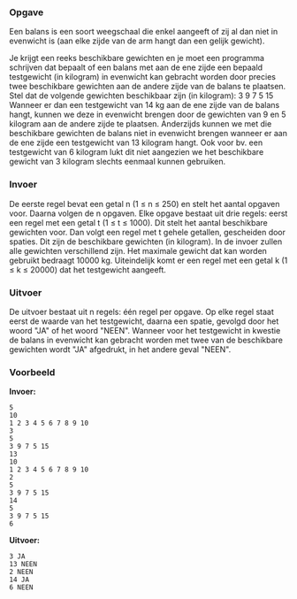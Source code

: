 ### Opgave

Een balans is een soort weegschaal die enkel aangeeft of zij al dan niet in evenwicht is (aan elke zijde van de arm hangt dan een gelijk gewicht).

Je krijgt een reeks beschikbare gewichten en je moet een programma schrijven dat bepaalt of een balans met aan de ene zijde een bepaald testgewicht (in kilogram) in evenwicht kan gebracht worden door precies twee beschikbare gewichten aan de andere zijde van de balans te plaatsen. Stel dat de volgende gewichten beschikbaar zijn (in kilogram):
3 9 7 5 15
Wanneer er dan een testgewicht van 14 kg aan de ene zijde van de balans hangt, kunnen we deze in evenwicht brengen door de gewichten van 9 en 5 kilogram aan de andere zijde te plaatsen. Anderzijds kunnen we met die beschikbare gewichten de balans niet in evenwicht brengen wanneer er aan de ene zijde een testgewicht van 13 kilogram hangt. Ook voor bv. een testgewicht van 6 kilogram lukt dit niet aangezien we het beschikbare gewicht van 3 kilogram slechts eenmaal kunnen gebruiken.

### Invoer

De eerste regel bevat een getal n (1 ≤ n ≤ 250) en stelt het aantal opgaven voor. Daarna volgen de n opgaven.
Elke opgave bestaat uit drie regels: eerst een regel met een getal t (1 ≤ t ≤ 1000). Dit stelt het aantal beschikbare gewichten voor. Dan volgt een regel met t gehele getallen, gescheiden door spaties. Dit zijn de beschikbare gewichten (in kilogram). In de invoer zullen alle gewichten verschillend zijn. Het maximale gewicht dat kan worden gebruikt bedraagt 10000 kg. Uiteindelijk komt er een regel met een getal k (1 ≤ k ≤ 20000) dat het testgewicht aangeeft.

### Uitvoer
De uitvoer bestaat uit n regels: één regel per opgave. Op elke regel staat eerst de waarde van het testgewicht, daarna een spatie, gevolgd door het woord "JA" of het woord "NEEN". Wanneer voor het testgewicht in kwestie de balans in evenwicht kan gebracht worden met twee van de beschikbare gewichten wordt "JA" afgedrukt, in het andere geval "NEEN".

### Voorbeeld
**Invoer:**

    5
    10
    1 2 3 4 5 6 7 8 9 10
    3
    5
    3 9 7 5 15
    13
    10
    1 2 3 4 5 6 7 8 9 10
    2
    5
    3 9 7 5 15
    14
    5
    3 9 7 5 15
    6    

**Uitvoer:**

    3 JA
    13 NEEN
    2 NEEN
    14 JA
    6 NEEN    
